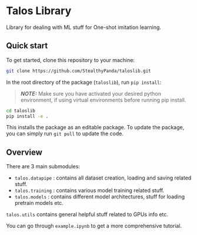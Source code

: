 # Talos Library

Library for dealing with ML stuff for One-shot imitation learning.

## Quick start

To get started, clone this repository to your machine:
```bash
git clone https://github.com/StealthyPanda/taloslib.git
```

In the root directory of the package (`taloslib`), run `pip install`:

> **_NOTE:_**  Make sure you have activated your desired python environment, if using virtual environments before running pip install.

```bash
cd taloslib
pip install -e .
```

This installs the package as an editable package. To update the package, you can simply run `git pull` to update the code.


## Overview

There are 3 main submodules:

- `talos.datapipe` : contains all dataset creation, loading and saving related stuff.
- `talos.training` : contains various model training related stuff.
- `talos.models` : contains different model architectures, stuff for loading pretrain models etc.

`talos.utils` contains general helpful stuff related to GPUs info etc.

You can go through `example.ipynb` to get a more comprehensive tutorial.